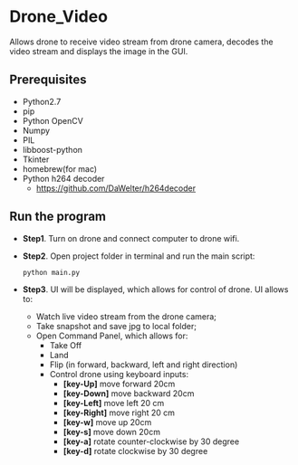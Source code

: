 # Drone_Video
Allows drone to receive video stream from drone camera, decodes the video stream and displays the image in the GUI.


## Prerequisites

- Python2.7
- pip
- Python OpenCV
- Numpy 
- PIL
- libboost-python
- Tkinter
- homebrew(for mac)
- Python h264 decoder
    - <https://github.com/DaWelter/h264decoder>
    
    
## Run the program
- **Step1**. Turn on drone and connect computer to drone wifi.


- **Step2**. Open project folder in terminal and run the main script:
    
    ```
    python main.py
    ```

- **Step3**. UI will be displayed, which allows for control of drone. UI allows to:

    - Watch live video stream from the drone camera;
    - Take snapshot and save jpg to local folder;
    - Open Command Panel, which allows for:
        - Take Off
        - Land
        - Flip (in forward, backward, left and right direction)
        - Control drone using keyboard inputs:
            - **[key-Up]** move forward 20cm
            - **[key-Down]** move backward 20cm
            - **[key-Left]** move left 20 cm
            - **[key-Right]** move right 20 cm
            - **[key-w]** move up 20cm
            - **[key-s]** move down 20cm
            - **[key-a]** rotate counter-clockwise by 30 degree
            - **[key-d]** rotate clockwise by 30 degree
     
